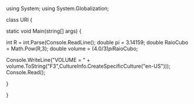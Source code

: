 using System;
using System.Globalization;


class URI {

static void Main(string[] args) {

int R = int.Parse(Console.ReadLine();
double pi = 3.14159;
double RaioCubo = Math.Pow(R,3);
double volume = (4.0/3)*pi*RaioCubo;

Console.WriteLine("VOLUME = " + volume.ToString("F3",CultureInfo.CreateSpecificCulture("en-US")));
Console.Read();
  
   }


}

